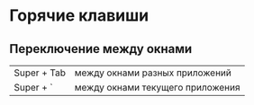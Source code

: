 # Горячие клавиши

## Переключение между окнами

|   |   |
|---|---|
| Super + Tab | между окнами разных приложений |
| Super + \` | между окнами текущего приложения |
